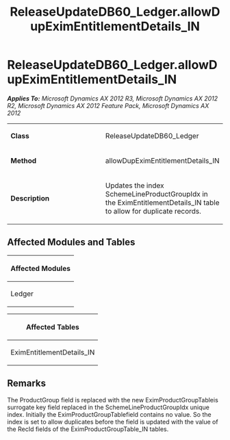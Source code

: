 ﻿---
title: ReleaseUpdateDB60_Ledger.allowDupEximEntitlementDetails_IN
TOCTitle: ReleaseUpdateDB60_Ledger.allowDupEximEntitlementDetails_IN
ms:assetid: 483f5059-30b2-ed20-0f8a-98b44769199b
ms:mtpsurl: https://msdn.microsoft.com/en-us/library/JJ685325(v=AX.60)
ms:contentKeyID: 49708019
ms.date: 05/18/2015
mtps_version: v=AX.60
---

# ReleaseUpdateDB60\_Ledger.allowDupEximEntitlementDetails\_IN 


_**Applies To:** Microsoft Dynamics AX 2012 R3, Microsoft Dynamics AX 2012 R2, Microsoft Dynamics AX 2012 Feature Pack, Microsoft Dynamics AX 2012_

<table>
<colgroup>
<col style="width: 50%" />
<col style="width: 50%" />
</colgroup>
<tbody>
<tr class="odd">
<td><p><strong>Class</strong></p></td>
<td><p>ReleaseUpdateDB60_Ledger</p></td>
</tr>
<tr class="even">
<td><p><strong>Method</strong></p></td>
<td><p>allowDupEximEntitlementDetails_IN</p></td>
</tr>
<tr class="odd">
<td><p><strong>Description</strong></p></td>
<td><p>Updates the index SchemeLineProductGroupIdx in the EximEntitlementDetails_IN table to allow for duplicate records.</p></td>
</tr>
</tbody>
</table>


## Affected Modules and Tables

<table>
<colgroup>
<col style="width: 100%" />
</colgroup>
<thead>
<tr class="header">
<th><p>Affected Modules</p></th>
</tr>
</thead>
<tbody>
<tr class="odd">
<td><p>Ledger</p></td>
</tr>
</tbody>
</table>


<table>
<colgroup>
<col style="width: 100%" />
</colgroup>
<thead>
<tr class="header">
<th><p>Affected Tables</p></th>
</tr>
</thead>
<tbody>
<tr class="odd">
<td><p>EximEntitlementDetails_IN</p></td>
</tr>
</tbody>
</table>


## Remarks

The ProductGroup field is replaced with the new EximProductGroupTableis surrogate key field replaced in the SchemeLineProductGroupIdx unique index. Initially the EximProductGroupTablefield contains no value. So the index is set to allow duplicates before the field is updated with the value of the RecId fields of the EximProductGroupTable\_IN tables.

  


